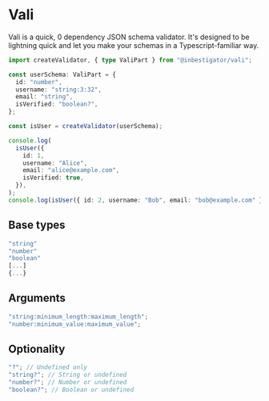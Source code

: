 # Vali

Vali is a quick, 0 dependency JSON schema validator. It's designed to be lightning quick
and let you make your schemas in a Typescript-familiar way.

```ts
import createValidator, { type ValiPart } from "@inbestigator/vali";

const userSchema: ValiPart = {
  id: "number",
  username: "string:3:32",
  email: "string",
  isVerified: "boolean?",
};

const isUser = createValidator(userSchema);

console.log(
  isUser({
    id: 1,
    username: "Alice",
    email: "alice@example.com",
    isVerified: true,
  }),
);
console.log(isUser({ id: 2, username: "Bob", email: "bob@example.com" }));
```

## Base types

```ts
"string"
"number"
"boolean"
[...]
{...}
```

## Arguments

```ts
"string:minimum_length:maximum_length";
"number:minimum_value:maximum_value";
```

## Optionality

```ts
"?"; // Undefined only
"string?"; // String or undefined
"number?"; // Number or undefined
"boolean?"; // Boolean or undefined
```
